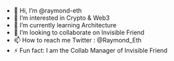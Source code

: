 - 👋 Hi, I’m @raymond-eth
- 👀 I’m interested in Crypto & Web3
- 🌱 I’m currently learning Architecture
- 💞️ I’m looking to collaborate on Invisible Friend
- 📫 How to reach me Twitter : @Raymond_Eth
- ⚡ Fun fact: I am the Collab Manager of Invisible Friend

<!---
raymond-eth/raymond-eth is a ✨ special ✨ repository because its `README.md` (this file) appears on your GitHub profile.
You can click the Preview link to take a look at your changes.
--->

